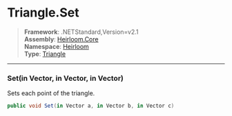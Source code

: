 # Triangle.Set

> **Framework**: .NETStandard,Version=v2.1  
> **Assembly**: [Heirloom.Core][0]  
> **Namespace**: [Heirloom][0]  
> **Type**: [Triangle][1]  

--------------------------------------------------------------------------------

### Set(in Vector, in Vector, in Vector)

Sets each point of the triangle.

```cs
public void Set(in Vector a, in Vector b, in Vector c)
```

[0]: ../Heirloom.Core.md
[1]: Heirloom.Triangle.md
